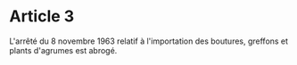 # Article 3

L'arrêté du 8 novembre 1963 relatif à l'importation des boutures, greffons et plants d'agrumes est abrogé.
